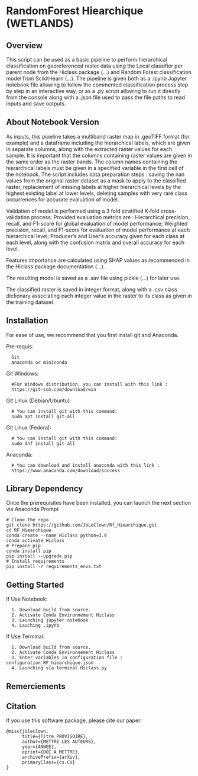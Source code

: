 RandomForest Hiearchique (WETLANDS)
======

Overview
-----
This script can be used as a basic pipeline to perform hierarchical classification on georeferenced raster data using the Local classifier per parent node from the Hiclass package (...) 
and Random Forest classification model from Scikit-learn (...). The pipeline is given both as a .ipynb Jupyter notebook file allowing to follow the commented classification process step by step in an interactive way,
or as a .py script allowing to run it directly from the console along with a .json file used to pass the file paths to read inputs and save outputs. 

About Notebook Version
-------------------------

As inputs, this pipeline takes a multiband raster map in .geoTIFF format (for example) and a dataframe including the hierarchical labels, which are given in separate columns, along with the extracted raster values for each sample. It is important that the columns containing raster values are given in the same order as the raster bands. 
The column names containing the hierarchical labels must be given in a specified variable in the first cell of the notebook.
The script includes data preparation steps : saving the nan values from the original raster dataset as a mask to apply to the classified raster, replacement of missing labels at higher hierarchical levels by the highest existing label at lower levels, deleting samples with very rare class occurrences for accurate evaluation of model.

Validation of model is performed using a 3 fold stratified K-fold cross-validation process. 
Provided evaluation metrics are : Hierarchical precision, recall, and F1-score for global evaluation of model performance;
Weighted precision, recall, and F1-score for evaluation of model performance at each hierarchical level;
Producer’s and User’s accuracy given for each class at each level, along with the confusion matrix and overall accuracy for each level.

Features importance are calculated using SHAP values as recommended in the Hiclass package documentation (...).

The resulting model is saved as a .sav file using pickle (...) for later use.

The classified raster is saved in integer format, along with a .csv class dictionary associating each integer value in the raster to its class as given in the training dataset.

Installation
-------------

For ease of use, we recommend that you first install git and Anaconda.

Pre-requis:

      Git
      Anaconda or miniconda

Git Windows:

      #For Windows distribution, you can install with this link :
      https://git-scm.com/download/win

Git Linux (Debian/Ubuntu):

      # You can install git with this command:
      sudo apt install git-all
      
Git Linux (Fedora):
      
      # You can install git with this command:
      sudo dnf install git-all

Anaconda: 

      # You can download and install anaconda with this link :
      https://www.anaconda.com/download/success



Library Dependency
---------------
Once the prerequisites have been installed, you can launch the next section via Anaconda Prompt

```
# Clone the repo
git clone https://github.com/JoLeClown/Rf_Hiearchique.git
cd RF_Hiearchique
conda create --name Hiclass python=3.9
conda activate Hiclass
# Prepare pip
conda install pip
pip install --upgrade pip
# Install requirements
pip install -r requirements_envs.txt

```

Getting Started
---------------
If Use Notebook:

      1. Download build from source.
      2. Activate Conda Environnement Hiclass
      3. Launching jupyter notebook
      4. Lauching .ipynb

If Use Terminal:

      1. Download build from source. 
      2. Activate Conda Environnement Hiclass
      3. Enter variables in configuration file : configuration_RF_hiearchique.json
      4. Launching via terminal Hiclass.py
     

Remerciements 
-------------

Citation
---------
If you use this software package, please cite our paper:

```
@misc{joleclown,
      title={Titre_PROVISOIRE},
      author={METTRE LES AUTEURS},
      year={ANNEE},
      eprint={DOI A METTRE},
      archivePrefix={arXiv},
      primaryClass={cs.CV}
}
```






